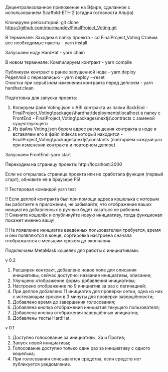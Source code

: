 Децентрализованное приложение на Эфире, сделанное с использованием Scaffold-ETH 2 
(стадия готовности Альфа)

Клонируем репозиторий:
git clone https://github.com/murmandev/FinalProject_Voting.git

В терминале:
Заходим в папку проекта - cd FinalProject_Voting
Ставим все необходимые пакеты - yarn install

Запускаем ноду HardHat - yarn chain

В новом терминале:
Компилируем контракт - yarn compile

Публикуем контракт в ранее запущенной ноде - yarn deploy  
Редеплой с перезаписью - yarn deploy --reset  
Очистка при серьёзном изменении контракта перед деплоем - yarn hardhat:clean  

Подготовка для запуска проекта:

1. Копируем файл Voting.json с ABI контракта из папки BackEnd - FinalProject_Voting\packages\hardhat\deployments\localhost
   в папку с FrontEnd - FinalProject_Voting\packages\nextjs\contracts с заменой существующего
2. Из файла Voting.json берем адрес размещения контракта в ноде и вставляем его в файл index.ts который находится - FinalProject_Voting\packages\nextjs\constants
   (повторяем каждый раз при изменении контракта и повторном деплое)

Запускаем FrontEnd:
yarn start

Переходим на страницу проекта:
http://localhost:3000

Если не открылась страница проекта или не сработала функция (первый старт), обновите её в браузере F5!

!! Тестировал командой yarn test

!! Если деплой контракта был при помощи адреса кошелька с которым вы работаете в приложении, не забывайте, что отображение ваших инициатив добавленных в ручную будет казаться не рабочим.  
!! Cмените кошелёк и опубликуйте новую инициативу, тогда функционал покажет именно вашу!

!! На появление инициатив введённых пользователем требуется, время и они появляются в конце, сортировка настроена сначала отображаются с меньшим сроком до окончания.

Подключаем MetaMask кошелёк для работы с инициативами.

v 0.2
1. Расширен контракт, добавлено новое поле для описания инициативы, сейчас доступно: название инициативы, описание;
2. Улучшено отображение формы добавления инициативы;
3. Настроено отображение по 9 инициатив за раз с пагинацией;
4. При деплое добавлено 11 инициатив для проверки сетки, одна из них с истекающим сроком в 3 минуты для проверки завершённости;
5. Добавлено время до завершения голосования;
6. Добавлена кнопка отображения инициатив текущего пользователя;
7. Добавлена кнопка отображения завершённых инициатив;
8. Добавлены тесты HardHat.

v 0.1
1. Доступно голосование за инициативы, За и Против;
2. Запуск новой инициативы;
3. Голосование доступно только один раз за инициативу с одного кошелька;
4. При голосовании списываются средства, если средств нет публикуется уведомление.
